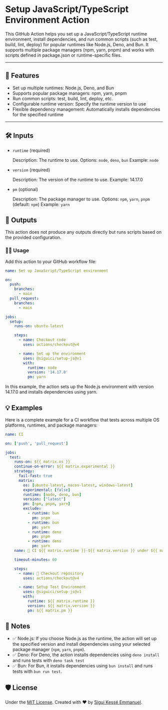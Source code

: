 # Setup JavaScript/TypeScript Environment Action

This GitHub Action helps you set up a JavaScript/TypeScript runtime environment,
install dependencies, and run common scripts (such as test, build, lint, deploy)
for popular runtimes like Node.js, Deno, and Bun.
It supports multiple package managers (npm, yarn, pnpm)
and works with scripts defined in package.json or runtime-specific files.

---

## 🚀 Features

- Set up multiple runtimes: Node.js, Deno, and Bun
- Supports popular package managers: npm, yarn, pnpm
- Run common scripts: test, build, lint, deploy, etc.
- Configurable runtime version: Specify the runtime version to use
- Flexible dependency management: Automatically installs dependencies
for the specified runtime

---

## 🛠️ Inputs

- `runtime` (required)

    Description: The runtime to use.
    Options: `node`, `deno`, `bun`
    Example: `node`

- `version` (required)

    Description: The version of the runtime to use.
    Example: 14.17.0

- `pm` (optional)

    Description: The package manager to use.
    Options: `npm`, `yarn`, `pnpm` (default: `npm`)
    Example: `yarn`

## 🚚 Outputs

This action does not produce any outputs directly
but runs scripts based on the provided configuration.

### 🧑‍💻 Usage

Add this action to your GitHub workflow file:

```yaml
name: Set up JavaScript/TypeScript environment

on:
  push:
    branches:
      - main
  pull_request:
    branches:
      - main

jobs:
  setup:
    runs-on: ubuntu-latest

    steps:
      - name: Checkout code
        uses: actions/checkout@v4

      - name: Set up the environment
        uses: @siguici/setup-js@v1
        with:
          runtime: node
          version: '14.17.0'
          pm: yarn
```

In this example, the action sets up the Node.js environment with version 14.17.0
and installs dependencies using yarn.

## 💡 Examples

Here is a complete example for a CI workflow that tests across multiple OS platforms,
runtimes, and package managers:

```yaml
name: CI

on: ['push', 'pull_request']

jobs:
  test:
    runs-on: ${{ matrix.os }}
    continue-on-error: ${{ matrix.experimental }}
    strategy:
      fail-fast: true
      matrix:
        os: [ubuntu-latest, macos-latest, windows-latest]
        experimental: [false]
        runtime: [node, deno, bun]
        version: ["latest"]
        pm: [npm, pnpm, yarn]
        exclude:
          - runtime: bun
            pm: pnpm
          - runtime: bun
            pm: yarn
          - runtime: deno
            pm: pnpm
          - runtime: deno
            pm: yarn
    name: 👷 CI ${{ matrix.runtime }}-${{ matrix.version }} under ${{ matrix.os }} using ${{ matrix.pm }}

    timeout-minutes: 60

    steps:
      - name: 🚚 Checkout repository
        uses: actions/checkout@v4

      - name: Setup Test Environment
        uses: @siguici/setup-js@v1
        with:
          runtime: ${{ matrix.runtime }}
          version: ${{ matrix.version }}
          pm: ${{ matrix.pm }}
```

## 📖 Notes

- ✅ Node.js: If you choose Node.js as the runtime,
the action will set up the specified version and install dependencies
using your selected package manager (`npm`, `yarn`, `pnpm`).
- ✅ Deno: For Deno, the action installs dependencies using `deno install`
and runs tests with `deno task test`
- ✅ Bun: For Bun, it installs dependencies using `bun install`
and runs tests with `bun run test`.

## 🛡️ License

Under the [MIT License](./LICENSE.md).
Created with ❤️ by [Sigui Kessé Emmanuel](https://github.com/siguici).
